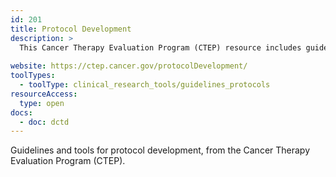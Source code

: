 ```yaml
---
id: 201
title: Protocol Development
description: >
  This Cancer Therapy Evaluation Program (CTEP) resource includes guidelines and tools for protocol development.
  
website: https://ctep.cancer.gov/protocolDevelopment/
toolTypes:
  - toolType: clinical_research_tools/guidelines_protocols
resourceAccess:
  type: open
docs:
  - doc: dctd
---
```

Guidelines and tools for protocol development, from the Cancer Therapy Evaluation Program (CTEP).
